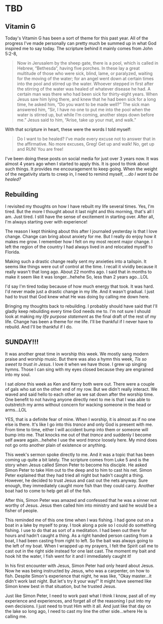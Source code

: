 # TBD

## Vitamin G

Today's Vitamin G has been a sort of theme for this past year. All of the progress I've made personally can pretty much be summed up in what God inspired me to say today. The scripture behind it mainly comes from John 5:2-8,

> Now in Jerusalem by the sheep gate, there is a pool, which is called in Hebrew, “Bethesda”, having five porches. In these lay a great multitude of those who were sick, blind, lame, or paralyzed, waiting for the moving of the water; for an angel went down at certain times into the pool and stirred up the water. Whoever stepped in first after the stirring of the water was healed of whatever disease he had. A certain man was there who had been sick for thirty-eight years. When Jesus saw him lying there, and knew that he had been sick for a long time, he asked him, “Do you want to be made well?” The sick man answered him, “Sir, I have no one to put me into the pool when the water is stirred up, but while I’m coming, another steps down before me.” Jesus said to him, “Arise, take up your mat, and walk.”

With that scripture in heart, these were the words I told myself:

> Do I want to be healed? I’ve made every excuse not to answer that in the affirmative. No more excuses, Greg! Get up and walk! No, get up and RUN! You are free!

I've been doing these posts on social media for just over 3 years now. It was almost 4 years ago when I started to apply this. It is good to think about such things. It provides me encouragement to keep going. When the weight of the negativity starts to creep in, I need to remind myself, *...do I want to be healed?*

## Rebuilding

I revisited my thoughts on how I have rebuilt my life several times. Yes, I'm tired. But the more I thought about it last night and this morning, that's all I am. Just tired. I still have the sense of excitement in starting over. After all, I'm always starting over with experience!

The reason I kept thinking about this after I journaled yesterday is that I love change. Change can bring about anxiety for me. But I really do enjoy how it makes me grow. I remember how I felt on my most recent major change. I left the region of the country I had always lived in and relocated myself to Florida.

Making such a drastic change really sent my anxieties into a tailspin. It seems like things were out of control at the time. I recall it vividly because it really wasn't that long ago. About 22 months ago. I said that in months to make it seem like it was longer...hehehe So, less than 2 years ago...LOL

I'd say I'm tired today because of how much energy that took. It was hard. I'd never made just a drastic change in my life. And it wasn't gradual. I just had to trust that God knew what He was doing by calling me down here.

Bringing my thoughts back to rebuilding. I probably should have said that I'll gladly keep rebuilding every time God needs me to. I'm not sure I should look at making my *life purpose statement* as the final draft of the rest of my life. Change has been a theme for me life. I'll be thankful if I never have to rebuild. And I'll be thankful if I do.

## SUNDAY!!!

It was another great time in worship this week. We mostly sang modern praise and worship music. But there was also a hymn this week, *Tis so sweet to trust in Jesus*. I love it when we have those. I grew up singing hymns. Those I can sing with my eyes closed because they are engrained into my soul.

I sat *alone* this week as Ken and Kerry both were out. There were a couple of gals who sat on the other end of my row. But we didn't really interact. We waved and said hello to each other as we sat down after the worship time. One benefit to not having anyone directly next to me is that I was able to outstretch my arms without concern for wacking someone in the head or arms...LOL

YES, that is a definite fear of mine. When I worship, it is almost as if no one else is there. It's like I go into this *trance* and only God is present with me. From time to time, either I will accident bump into them or someone will bump into me. That knocks me out of that *trance* and suddenly I become self aware again...hehehe I use the word *trance* loosely here. My mind does not go onto another plain of existence or anything.

This week's sermon spoke directly to me. And it was a topic that has been coming up quite a bit lately. The scripture comes from Luke 5 and is the story when Jesus called Simon Peter to become his disciple. He asked Simon Peter to take Him out to the deep and to him to cast his net. Simon Peter explained that they had tried all night but hadn't caught a thing. However, he decided to trust Jesus and cast out the nets anyway. Sure enough, they immediately caught more fish than they could carry. Another boat had to come to help get all of the fish.

After this, Simon Peter was amazed and confessed that he was a sinner not worthy of Jesus. Jesus then called him into ministry and said he would be a fisher of people.

This reminded me of this one time when I was fishing. I had gone out on a boat in a lake by myself to pray. I took along a pole so I could do something fishing. I use to do that as sort of a meditation. I had been out there for hours and hadn't caught a thing. As a right handed person casting from a boat, I had been casting from right to left. So the bait was always going to the left of my boat. When I wrapped up my prayers, I felt the Spirit call me to cast out in the right side instead for one last cast. The moment my bait and hook hit the water, I fish went for it and I immediately caught it!

In his first encounter with Jesus, Simon Peter had only heard about Jesus. Now he was being instructed by Jesus, who was a carpenter, on how to fish. Despite Simon's experience that night, he was like, "Okay master...it didn't work last night. But let's try it your way!" It might have seemed like Simon knew best in that situation, but he trusted Jesus.

Just like Simon Peter, I need to work past what I think I know, past all of my experience and experiences, and forget all of the reasoning I put into my own decisions. I just need to trust Him with it all. And just like that day on the lake so long ago, I need to cast my line the other side...where He is calling me.

